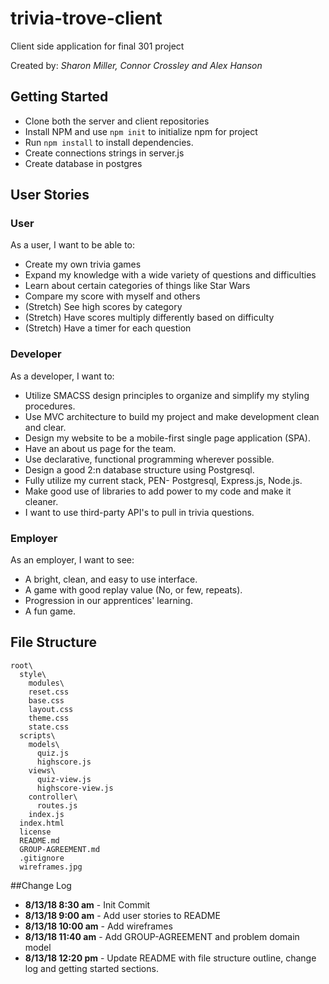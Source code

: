 # trivia-trove-client
Client side application for final 301 project

Created by: _Sharon Miller, Connor Crossley and Alex Hanson_

## Getting Started
  - Clone both the server and client repositories
  - Install NPM and use `npm init` to initialize npm for project
  - Run `npm install` to install dependencies.
  - Create connections strings in server.js
  - Create database in postgres

## User Stories

### User
As a user, I want to be able to:
- Create my own trivia games
- Expand my knowledge with a wide variety of questions and difficulties
- Learn about certain categories of things like Star Wars
- Compare my score with myself and others
- (Stretch) See high scores by category
- (Stretch) Have scores multiply differently based on difficulty
- (Stretch) Have a timer for each question

### Developer
As a developer, I want to:
- Utilize SMACSS design principles to organize and simplify my styling procedures.
- Use MVC architecture to build my project and make development clean and clear. 
- Design my website to be a mobile-first single page application (SPA).
- Have an about us page for the team.
- Use declarative, functional programming wherever possible.
- Design a good 2:n database structure using Postgresql.
- Fully utilize my current stack, PEN- Postgresql, Express.js, Node.js.
- Make good use of libraries to add power to my code and make it cleaner.
- I want to use third-party API's to pull in trivia questions.

### Employer
As an employer, I want to see:
- A bright, clean, and easy to use interface.
- A game with good replay value (No, or few, repeats).
- Progression in our apprentices' learning.
- A fun game.

## File Structure

```
root\
  style\
    modules\
    reset.css
    base.css
    layout.css
    theme.css
    state.css
  scripts\
    models\
      quiz.js
      highscore.js
    views\
      quiz-view.js
      highscore-view.js
    controller\
      routes.js
    index.js
  index.html
  license
  README.md
  GROUP-AGREEMENT.md
  .gitignore
  wireframes.jpg

```

##Change Log
- **8/13/18 8:30 am** - Init Commit
- **8/13/18 9:00 am** - Add user stories to README
- **8/13/18 10:00 am** - Add wireframes
- **8/13/18 11:40 am** - Add GROUP-AGREEMENT and problem domain model
- **8/13/18 12:20 pm** - Update README with file structure outline, change log and getting started sections. 



